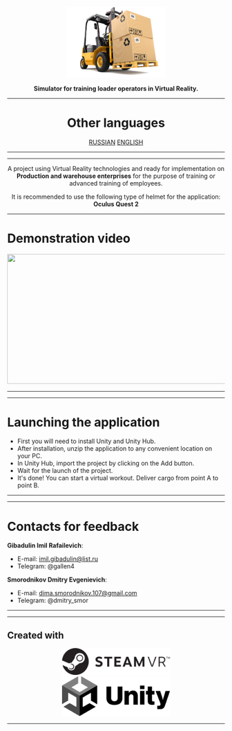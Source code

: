 <p align="center"><img src="forkliftinterface.png" width="230" alt="Logo Project"></p>

<div align="center">
<b>Simulator for training loader operators in Virtual Reality.</b>
</div>

<div align="center">
  
***
# Other languages
[RUSSIAN](README.md)
[ENGLISH](READMEENGLISH.md)
***

</div>


<div align="center">

***
<p>
  
  A project using Virtual Reality technologies and ready for implementation on <b>Production and warehouse enterprises</b> for the purpose of training or advanced training of employees.<br />

</p>

</div>



<div align="center">


<p>
  
  It is recommended to use the following type of helmet for the application: <b>Oculus Quest 2</b>

</p>

</div>


<div align="left">

***

# Demonstration video
<div align="center">
<a href="https://www.youtube.com/watch?v=nDv5xbuym8U">
  <img src="https://i3.ytimg.com/vi/nDv5xbuym8U/maxresdefault.jpg" width="600" height="300" width="600">
</a>
</div>

***


***
# Launching the application
- First you will need to install Unity and Unity Hub. 
- After installation, unzip the application to any convenient location on your PC.
- In Unity Hub, import the project by clicking on the Add button.
- Wait for the launch of the project.
- It's done! You can start a virtual workout. Deliver cargo from point A to point B.
***
  
</div>


***
# Contacts for feedback
**Gibadulin Imil Rafailevich**:

- E-mail: imil.gibadulin@list.ru
- Telegram: @gallen4

**Smorodnikov Dmitry Evgenievich**:

- E-mail: dima.smorodnikov.107@gmail.com
- Telegram: @dmitry_smor
***

***

## Created with

<div align="center">
  <img src="steamvrLogo.png" width=250/> <br 100/>
  <img src="unityLogo.png" width=250/>
</div>

***
